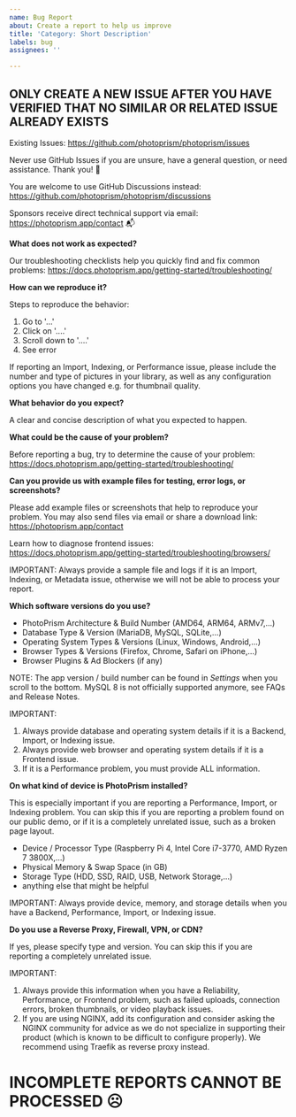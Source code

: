 ```yaml
---
name: Bug Report
about: Create a report to help us improve
title: 'Category: Short Description'
labels: bug
assignees: ''

---
```


## ONLY CREATE A NEW ISSUE AFTER YOU HAVE VERIFIED THAT NO SIMILAR OR RELATED ISSUE ALREADY EXISTS ##
Existing Issues: https://github.com/photoprism/photoprism/issues

Never use GitHub Issues if you are unsure, have a general question, or need assistance. Thank you! 💐

You are welcome to use GitHub Discussions instead:
https://github.com/photoprism/photoprism/discussions

Sponsors receive direct technical support via email:
https://photoprism.app/contact 📬

**What does not work as expected?**

Our troubleshooting checklists help you quickly find and fix common problems:
https://docs.photoprism.app/getting-started/troubleshooting/

**How can we reproduce it?**

Steps to reproduce the behavior:

1. Go to '...'
2. Click on '....'
3. Scroll down to '....'
4. See error

If reporting an Import, Indexing, or Performance issue, please include the number and type of pictures in your library,
as well as any configuration options you have changed e.g. for thumbnail quality.

**What behavior do you expect?**

A clear and concise description of what you expected to happen.

**What could be the cause of your problem?**

Before reporting a bug, try to determine the cause of your problem:
https://docs.photoprism.app/getting-started/troubleshooting/

**Can you provide us with example files for testing, error logs, or screenshots?**

Please add example files or screenshots that help to reproduce your problem.
You may also send files via email or share a download link:
https://photoprism.app/contact

Learn how to diagnose frontend issues:
https://docs.photoprism.app/getting-started/troubleshooting/browsers/

IMPORTANT: Always provide a sample file and logs if it is an Import, Indexing, or Metadata issue, otherwise we will not be able to process your report.

**Which software versions do you use?**

- PhotoPrism Architecture & Build Number (AMD64, ARM64, ARMv7,...)
- Database Type & Version (MariaDB, MySQL, SQLite,...)
- Operating System Types & Versions (Linux, Windows, Android,...)
- Browser Types & Versions (Firefox, Chrome, Safari on iPhone,...)
- Browser Plugins & Ad Blockers (if any)

NOTE: The app version / build number can be found in *Settings* when you scroll to the bottom. MySQL 8 is not officially supported anymore, see FAQs and Release Notes.

IMPORTANT:
1. Always provide database and operating system details if it is a Backend, Import, or Indexing issue.
2. Always provide web browser and operating system details if it is a Frontend issue.
3. If it is a Performance problem, you must provide ALL information.

**On what kind of device is PhotoPrism installed?**

This is especially important if you are reporting a Performance, Import, or Indexing problem. You can skip this if you are reporting a problem found on our public demo, or if it is a completely unrelated issue, such as a broken page layout.

- Device / Processor Type (Raspberry Pi 4, Intel Core i7-3770, AMD Ryzen 7 3800X,...)
- Physical Memory & Swap Space (in GB)
- Storage Type (HDD, SSD, RAID, USB, Network Storage,...) 
- anything else that might be helpful

IMPORTANT: Always provide device, memory, and storage details when you have a Backend, Performance, Import, or Indexing issue.

**Do you use a Reverse Proxy, Firewall, VPN, or CDN?**

If yes, please specify type and version. You can skip this if you are reporting a completely unrelated issue.

IMPORTANT:
1. Always provide this information when you have a Reliability, Performance, or Frontend problem, such as failed uploads, connection errors, broken thumbnails, or video playback issues.
2. If you are using NGINX, add its configuration and consider asking the NGINX community for advice as we do not specialize in supporting their product (which is known to be difficult to configure properly). We recommend using Traefik as reverse proxy instead.

# INCOMPLETE REPORTS CANNOT BE PROCESSED ☹️ #
